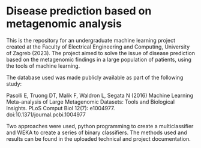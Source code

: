 # Disease prediction based on metagenomic analysis

This is the repository for an undergraduate machine learning project created at the Faculty of Electrical Engineering and Computing, University of Zagreb (2023).
The project aimed to solve the issue of disease prediction based on the metagenomic findings in a large population of patients, using the tools of machine learning.

The database used was made publicly available as part of the following study:

Pasolli E, Truong DT, Malik F, Waldron L, Segata N (2016) Machine Learning Meta-analysis of Large Metagenomic Datasets: Tools and Biological Insights. PLoS Comput Biol 12(7): e1004977. doi:10.1371/journal.pcbi.1004977

Two approaches were used, python programming to create a multiclassifier and WEKA to create a series of binary classifiers. The methods used and results can be found in the uploaded technical and project documentation. 

